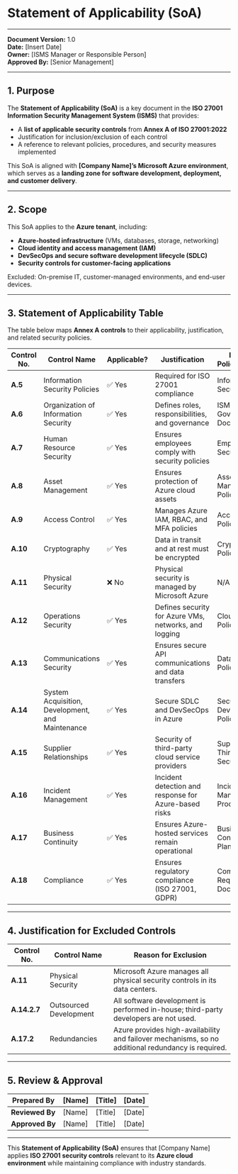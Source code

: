 # **Statement of Applicability (SoA)**  

---

**Document Version:** 1.0  
**Date:** [Insert Date]  
**Owner:** [ISMS Manager or Responsible Person]  
**Approved By:** [Senior Management]  

---

## **1. Purpose**  
The **Statement of Applicability (SoA)** is a key document in the **ISO 27001 Information Security Management System (ISMS)** that provides:  

- A **list of applicable security controls** from **Annex A of ISO 27001:2022**  
- Justification for inclusion/exclusion of each control  
- A reference to relevant policies, procedures, and security measures implemented  

This SoA is aligned with **[Company Name]’s Microsoft Azure environment**, which serves as a **landing zone for software development, deployment, and customer delivery**.  

---

## **2. Scope**  
This SoA applies to the **Azure tenant**, including:  

- **Azure-hosted infrastructure** (VMs, databases, storage, networking)  
- **Cloud identity and access management (IAM)**  
- **DevSecOps and secure software development lifecycle (SDLC)**  
- **Security controls for customer-facing applications**  

Excluded: On-premise IT, customer-managed environments, and end-user devices.  

---

## **3. Statement of Applicability Table**  

The table below maps **Annex A controls** to their applicability, justification, and related security policies.  

| **Control No.** | **Control Name** | **Applicable?** | **Justification** | **Reference Policy/Procedure** |
|----------------|------------------|----------------|-------------------|-------------------------------|
| **A.5** | Information Security Policies | ✅ Yes | Required for ISO 27001 compliance | Information Security Policy |
| **A.6** | Organization of Information Security | ✅ Yes | Defines roles, responsibilities, and governance | ISMS Governance Document |
| **A.7** | Human Resource Security | ✅ Yes | Ensures employees comply with security policies | Employee Security Policy |
| **A.8** | Asset Management | ✅ Yes | Ensures protection of Azure cloud assets | Asset Management Policy |
| **A.9** | Access Control | ✅ Yes | Manages Azure IAM, RBAC, and MFA policies | Access Control Policy |
| **A.10** | Cryptography | ✅ Yes | Data in transit and at rest must be encrypted | Cryptographic Policy |
| **A.11** | Physical Security | ❌ No | Physical security is managed by Microsoft Azure | N/A |
| **A.12** | Operations Security | ✅ Yes | Defines security for Azure VMs, networks, and logging | Cloud Security Policy |
| **A.13** | Communications Security | ✅ Yes | Ensures secure API communications and data transfers | Data Protection Policy |
| **A.14** | System Acquisition, Development, and Maintenance | ✅ Yes | Secure SDLC and DevSecOps in Azure | Secure Software Development Policy |
| **A.15** | Supplier Relationships | ✅ Yes | Security of third-party cloud service providers | Supplier and Third-Party Security Policy |
| **A.16** | Incident Management | ✅ Yes | Incident detection and response for Azure-based risks | Incident Management Procedure |
| **A.17** | Business Continuity | ✅ Yes | Ensures Azure-hosted services remain operational | Business Continuity & DR Plan |
| **A.18** | Compliance | ✅ Yes | Ensures regulatory compliance (ISO 27001, GDPR) | Compliance Requirements Document |

---

## **4. Justification for Excluded Controls**  

| **Control No.** | **Control Name** | **Reason for Exclusion** |
|----------------|------------------|--------------------------|
| **A.11** | Physical Security | Microsoft Azure manages all physical security controls in its data centers. |
| **A.14.2.7** | Outsourced Development | All software development is performed in-house; third-party developers are not used. |
| **A.17.2** | Redundancies | Azure provides high-availability and failover mechanisms, so no additional redundancy is required. |

---

## **5. Review & Approval**  

| **Prepared By**    | [Name] | [Title] | [Date] |
|--------------------|--------|---------|--------|
| **Reviewed By**   | [Name] | [Title] | [Date] |
| **Approved By**   | [Name] | [Title] | [Date] |

---

This **Statement of Applicability (SoA)** ensures that [Company Name] applies **ISO 27001 security controls** relevant to its **Azure cloud environment** while maintaining compliance with industry standards.  
